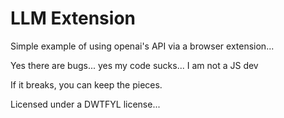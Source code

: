 # LLM Extension

Simple example of using openai's API via a browser extension... 

Yes there are bugs...
yes my code sucks... I am not a JS dev

If it breaks, you can keep the pieces.

Licensed under a DWTFYL license... 
